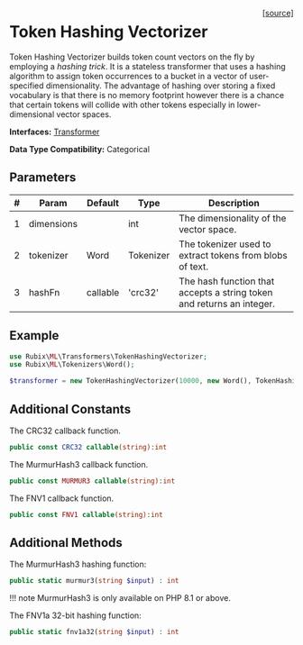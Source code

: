 <span style="float:right;"><a href="https://github.com/RubixML/Extras/blob/master/src/Transformers/TokenHashingVectorizer.php">[source]</a></span>

# Token Hashing Vectorizer
Token Hashing Vectorizer builds token count vectors on the fly by employing a *hashing trick*. It is a stateless transformer that uses a hashing algorithm to assign token occurrences to a bucket in a vector of user-specified dimensionality. The advantage of hashing over storing a fixed vocabulary is that there is no memory footprint however there is a chance that certain tokens will collide with other tokens especially in lower-dimensional vector spaces.

**Interfaces:** [Transformer](api.md#transformer)

**Data Type Compatibility:** Categorical

## Parameters
| # | Param | Default | Type | Description |
|---|---|---|---|---|
| 1 | dimensions | | int | The dimensionality of the vector space. |
| 2 | tokenizer | Word | Tokenizer | The tokenizer used to extract tokens from blobs of text. |
| 3 | hashFn | callable | 'crc32' | The hash function that accepts a string token and returns an integer. |

## Example
```php
use Rubix\ML\Transformers\TokenHashingVectorizer;
use Rubix\ML\Tokenizers\Word();

$transformer = new TokenHashingVectorizer(10000, new Word(), TokenHashingVectorizer::MURMUR3);
```

## Additional Constants
The CRC32 callback function.
```php
public const CRC32 callable(string):int
```

The MurmurHash3 callback function.
```php
public const MURMUR3 callable(string):int
```

The FNV1 callback function.
```php
public const FNV1 callable(string):int
```

## Additional Methods
The MurmurHash3 hashing function:
```php
public static murmur3(string $input) : int
```

!!! note
    MurmurHash3 is only available on PHP 8.1 or above.

The FNV1a 32-bit hashing function:
```php
public static fnv1a32(string $input) : int
```